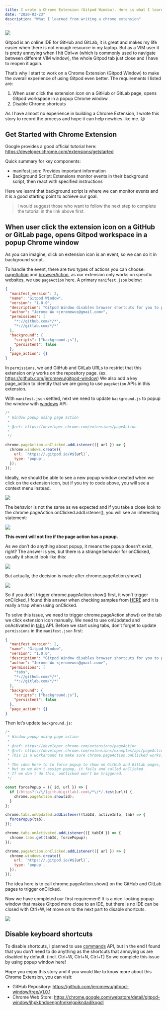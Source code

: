 ```yaml
---
title: I wrote a Chrome Extension (Gitpod Window). Here is what I learned
date: "2020-03-23"
description: "What I learned from writing a chrome extension"
---
```


![](./banner.png)

Gitpod is an online IDE for GitHub and GitLab, it is great and makes my life easier when there is not enough resource in my laptop. But as a VIM user it is pretty annoying when I hit Ctrl+w (which is commonly used to navigate between different VIM window), the whole Gitpod tab just close and I have to reopen it again.

That’s why I start to work on a Chrome Extension (Gitpod Window) to make the overall experience of using Gitpod even better. The requirements I listed are:

1. When user click the extension icon on a GitHub or GitLab page, opens Gitpod workspace in a popup Chrome window
1. Disable Chrome shortcuts

As I have almost no experience in building a Chrome Extension, I wrote this story to record the process and hope it can help newbies like me. 😃

## Get Started with Chrome Extension

Google provides a good official tutorial here: https://developer.chrome.com/extensions/getstarted

Quick summary for key components:

- manifest.json: Provides important information
- Background Script: Extensions monitor events in their background script, then react with specified instructions

Here we learnt that background script is where we can monitor events and it is a good starting point to achieve our goal.

> I would suggest those who want to follow the next step to complete the tutorial in the link above first.

## When user click the extension icon on a GitHub or GitLab page, opens Gitpod workspace in a popup Chrome window

As you can imagine, click on extension icon is an event, so we can do it in background script.

To handle the event, there are two types of actions you can choose: [pageAction](https://developer.chrome.com/extensions/pageAction) and [browserAction](https://developer.chrome.com/extensions/browserAction), as our extension only works on specific websites, we use `pageAction` here. A primary `manifest.json` below:

```json
{
  "manifest_version": 2,
  "name": "Gitpod Window",
  "version": "1.0.0",
  "description": "Gitpod Window disables browser shortcuts for you to prevent unwant behavior",
  "author": "Jerome Wu <jeromewus@gmail.com>",
  "permissions": [
    "*://github.com/*/*",
    "*://gitlab.com/*/*"
  ],
  "background": {
    "scripts": ["background.js"],
    "persistent": false
  },
  "page_action": {}
}
```

In `permissions`, we add GitHub and GitLab URLs to restrict that this extension only works on the repository page. (ex. https://github.com/jeromewu/gitpod-window) We also add a key page_action to identify that we are going to use `pageAction` APIs in this extension.

With `manifest.json` settled, next we need to update `background.js` to popup the window with [windows](https://developer.chrome.com/extensions/windows) API:

```javascript
/*
 * Window popup using page action
 *
 * @ref: https://developer.chrome.com/extensions/pageAction
 *
 */

chrome.pageAction.onClicked.addListener(({ url }) => {
  chrome.windows.create({
    url: `https://.gitpod.io/#${url}`,
    type: 'popup',
  });
});
```

Ideally, we should be able to see a new popup window created when we click on the extension icon, but if you try to code above, you will see a context menu instead.

![](./popup.png)

The behavior is not the same as we expected and if you take a close look to the chrome.pageAction.onClicked.addListener(), you will see an interesting statement:

![](./onclicked.png)

**This event will not fire if the page action has a popup.**

As we don’t do anything about popup, it means the popup doesn’t exist, right? The answer is yes, but there is a strange behavior for onClicked, usually it should look like this:

![](./flow1.png)

But actually, the decision is made after chrome.pageAction.show()

![](./flow2.png)

So if you don’t trigger chrome.pageAction.show() first, it won’t trigger onClicked, I found this answer when checking samples from [HERE](https://developer.chrome.com/extensions/examples/api/pageAction/set_icon.zip) and it is really a trap when using onClicked.

To solve this issue, we need to trigger chrome.pageAction.show() on the tab we click extension icon manually. We need to use onUpdated and onActivated in [tabs](https://developer.chrome.com/extensions/tabs) API. Before we start using tabs, don’t forget to update `permissions` in the `manifest.json` first:

```json
{
  "manifest_version": 2,
  "name": "Gitpod Window",
  "version": "1.0.0",
  "description": "Gitpod Window disables browser shortcuts for you to prevent unwant behavior",
  "author": "Jerome Wu <jeromewus@gmail.com>",
  "permissions": [
    "tabs",
    "*://github.com/*/*",
    "*://gitlab.com/*/*"
  ],
  "background": {
    "scripts": ["background.js"],
    "persistent": false
  },
  "page_action": {}
}
```

Then let’s update `background.js`:

```javascript
/*
 * Window popup using page action
 *
 * @ref: https://developer.chrome.com/extensions/pageAction
 * @ref: https://developer.chrome.com/extensions/examples/api/pageAction/set_icon.zip
 * This is a workaround to make sure chrome.pageAction.onClicked works.
 *
 * The idea here to to force popup to show on GitHub and GitLab pages,
 * but as we don't assign popup, it fails and called onClicked.
 * If we don't do this, onClicked won't be triggered.
 */

const forcePopup = ({ id, url }) => {
  if (/https?:\/\/(github|gitlab).com\/*\/*/.test(url)) {
    chrome.pageAction.show(id);
  }
};

chrome.tabs.onUpdated.addListener((tabId, activeInfo, tab) => {
  forcePopup(tab);
});

chrome.tabs.onActivated.addListener(({ tabId }) => {
  chrome.tabs.get(tabId, forcePopup);
});

chrome.pageAction.onClicked.addListener(({ url }) => {
  chrome.windows.create({
    url: `https://.gitpod.io/#${url}`,
    type: 'popup',
  });
});
```

The idea here is to call chrome.pageAction.show() on the GitHub and GitLab pages to trigger onClicked.

Now we have completed our first requirement! It is a nice-looking popup window that makes Gitpod more close to an IDE, but there is no IDE can be closed with Ctrl+W, let move on to the next part to disable shortcuts.

![](./gitpod.png)

## Disable keyboard shortcuts

To disable shortcuts, I planned to use [commands](https://developer.chrome.com/extensions/commands) API, but in the end I found that you don’t need to do anything as the shortcuts that annoying us are disabled by default. (incl. Ctrl+W, Ctrl+N, Ctrl+T) So we complete this issue by using popup window here!

Hope you enjoy this story and if you would like to know more about this Chrome Extension, you can visit:
- GitHub Repository: https://github.com/jeromewu/gitpod-window/tree/v1.0.1
- Chrome Web Store: https://chrome.google.com/webstore/detail/gitpod-window/jhpkbhdoenpnfnnkelgpikndadikogdl
